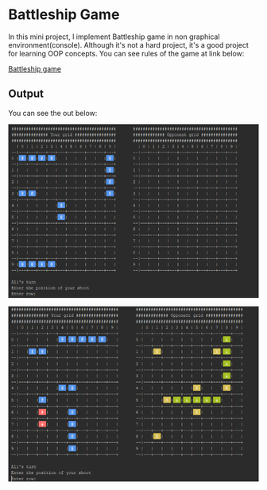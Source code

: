 # Battleship Game
In this mini project, I implement Battleship game in non graphical environment(console).
Although it's not a hard project, it's a good project for learning OOP concepts.
You can see rules of the game at link below:

[Battleship game](https://en.wikipedia.org/wiki/Battleship_(game))

## Output
You can see the out below:

![picture](battleShipGame1.png)

![picture2](battleShipGame2.png)